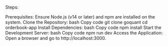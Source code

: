 Steps:

Prerequisites:
Ensure Node.js (v14 or later) and npm are installed on the system.
Clone the Repository:
bash
Copy code
git clone goquant
cd orderbook-app
Install Dependencies:
bash
Copy code
npm install
Start the Development Server:
bash
Copy code
npm run dev
Access the Application:
Open a browser and go to http://localhost:3000.